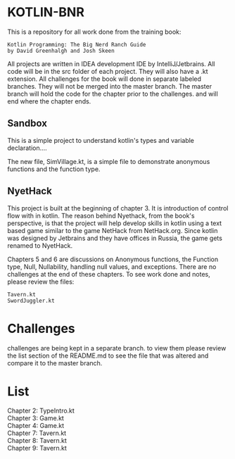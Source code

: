 # KOTLIN-BNR

This is a repository for all work done from the training book:

	Kotlin Programming: The Big Nerd Ranch Guide 
	by David Greenhalgh and Josh Skeen

All projects are written in IDEA development IDE by IntelliJ/Jetbrains.
All code will be in the src folder of each project. They will also have a .kt extension.
All challenges for the book will done in separate labeled branches. They will not be merged into the master branch. 
The master branch will hold the code for the chapter prior to the
challenges. and will end where the chapter ends.

## Sandbox

This is a simple project to understand kotlin's types and variable declaration....

The new file, SimVillage.kt, is a simple file to demonstrate anonymous functions and the function type.

## NyetHack

This project is built at the beginning of chapter 3. It is introduction of control flow with in kotlin.
The reason behind Nyethack, from the book's perspective, is that the project will help develop skills in kotlin
using a text based game similar to the game NetHack from NetHack.org. Since kotlin was designed by Jetbrains and
they have offices in Russia, the game gets renamed to NyetHack.

Chapters 5 and 6 are discussions on Anonymous functions, the Function type, Null, Nullability, handling null values, 
and exceptions. There are no challenges at the end of these chapters. To see work done and notes, please review the files: 

	Tavern.kt
	SwordJuggler.kt

# Challenges

challenges are being kept in a separate branch. to view them please review the list section
of the README.md to see the file that was altered and compare it to the master branch.

# List

Chapter 2: TypeIntro.kt  
Chapter 3: Game.kt  
Chapter 4: Game.kt  
Chapter 7: Tavern.kt  
Chapter 8: Tavern.kt  
Chapter 9: Tavern.kt